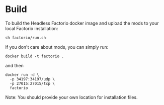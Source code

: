 # Build

To build the Headless Factorio docker image and upload the mods to your local Factorio installation:

```
sh factorio/run.sh
```

If you don't care about mods, you can simply run:

```
docker build -t factorio .
```

and then

```
docker run -d \
  -p 34197:34197/udp \
  -p 27015:27015/tcp \
  factorio
```

Note: You should provide your own location for installation files.
